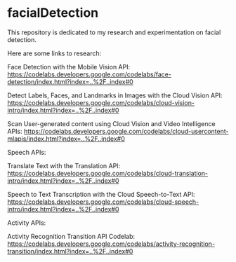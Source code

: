# facialDetection

This repository is dedicated to my research and experimentation on facial detection.

Here are some links to research:

Face Detection with the Mobile Vision API:
https://codelabs.developers.google.com/codelabs/face-detection/index.html?index=..%2F..index#0


Detect Labels, Faces, and Landmarks in Images with the Cloud Vision API:
https://codelabs.developers.google.com/codelabs/cloud-vision-intro/index.html?index=..%2F..index#0

Scan User-generated content using Cloud Vision and Video Intelligence APIs:
https://codelabs.developers.google.com/codelabs/cloud-usercontent-mlapis/index.html?index=..%2F..index#0



Speech APIs:

Translate Text with the Translation API:
https://codelabs.developers.google.com/codelabs/cloud-translation-intro/index.html?index=..%2F..index#0


Speech to Text Transcription with the Cloud Speech-to-Text API:
https://codelabs.developers.google.com/codelabs/cloud-speech-intro/index.html?index=..%2F..index#0



Activity APIs:

Activity Recognition Transition API Codelab:
https://codelabs.developers.google.com/codelabs/activity-recognition-transition/index.html?index=..%2F..index#0

